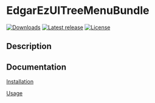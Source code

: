 # EdgarEzUITreeMenuBundle

[![Downloads](https://img.shields.io/packagist/dt/edgar/ez-uitreemenu-bundle.svg?style=flat-square)](https://packagist.org/packages/edgar/ez-uitreemenu-bundle)
[![Latest release](https://img.shields.io/github/release/Edgar/EdgarEzUITreeMenuBundle.svg?style=flat-square)](https://github.com/Edgar/EdgarEzUITreeMenuBundle/releases)
[![License](https://img.shields.io/packagist/l/edgar/ez-uitreemenu-bundle.svg?style=flat-square)](LICENSE.html.twig)

## Description

## Documentation

[Installation](docs/INSTALL.md)

[Usage](docs/USAGE.md)

